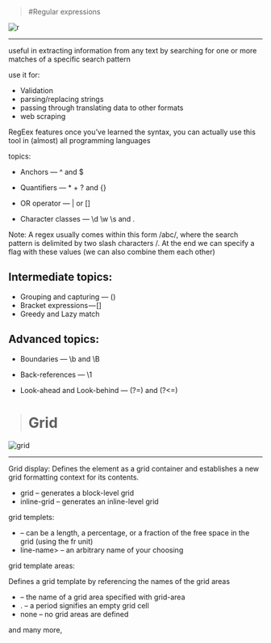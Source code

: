 >#Regular expressions

![r](https://encrypted-tbn0.gstatic.com/images?q=tbn:ANd9GcTZr3ZkYOwLjtEILPN7W21_o9iN_gBUafOR1A&usqp=CAU)

_________________________________________________

useful in extracting information from any text by searching for one or more matches of a specific search pattern

use it for:
-	Validation
-	parsing/replacing strings
-	passing through translating data to other formats
-	web scraping

RegEex features
once you’ve learned the syntax, you can actually use this tool in (almost) all programming languages 

 topics: 
-	Anchors — ^ and $
-	Quantifiers — * + ? and {}

-	OR operator — | or []

-	Character classes — \d \w \s and .

Note:
A regex usually comes within this form /abc/, where the search pattern is delimited by two slash characters /. At the end we can specify a flag with these values (we can also combine them each other)




## Intermediate topics:

-	Grouping and capturing — ()
-	Bracket expressions — []
-	Greedy and Lazy match


## Advanced topics:
-	Boundaries — \b and \B

-	Back-references — \1
-	Look-ahead and Look-behind — (?=) and (?<=)






># Grid

![grid](https://www.w3schools.com/css/grid_gaps.png)
______________________________________________________

Grid display:
Defines the element as a grid container and establishes a new grid formatting context for its contents.
-	grid – generates a block-level grid
-	inline-grid – generates an inline-level grid

grid templets:
-	<track-size> – can be a length, a percentage, or a fraction of the free space in the grid (using the fr unit)
-	line-name> – an arbitrary name of your choosing


grid template areas:

Defines a grid template by referencing the names of the grid areas

-	<grid-area-name> – the name of a grid area specified with grid-area
-	. – a period signifies an empty grid cell
-	none – no grid areas are defined


and many more, 








 
